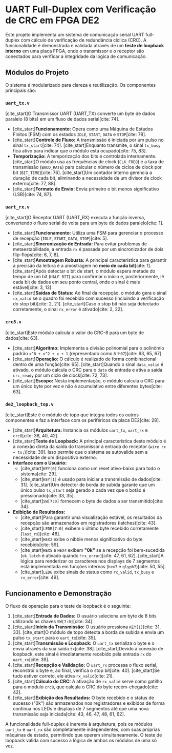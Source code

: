 ﻿# UART Full-Duplex com Verificação de CRC em FPGA DE2

Este projeto implementa um sistema de comunicação serial UART full-duplex com cálculo de verificação de redundância cíclica (CRC). A funcionalidade é demonstrada e validada através de um **teste de loopback interno** em uma placa FPGA, onde o transmissor e o receptor são conectados para verificar a integridade da lógica de comunicação.

## Módulos do Projeto

O sistema é modularizado para clareza e reutilização. Os componentes principais são:

### `uart_tx.v`

[cite_start]O Transmissor UART (UART_TX) converte um byte de dados paralelo (8 bits) em um fluxo de dados serial[cite: 74].

-   [cite_start]**Funcionamento:** Opera como uma Máquina de Estados Finitos (FSM) com os estados `IDLE`, `START`, `DATA` e `STOP`[cite: 78].
-   [cite_start]**Controle de Fluxo:** A transmissão é iniciada por um pulso no sinal `tx_start`[cite: 74]. [cite_start]Enquanto transmite, o sinal `tx_busy` fica ativo para indicar que o módulo está ocupado[cite: 75, 83].
-   **Temporização:** A temporização dos bits é controlada internamente. [cite_start]O módulo usa as frequências de clock (`CLK_FREQ`) e a taxa de transmissão (`BAUD_RATE`) para calcular o número de ciclos de clock por bit (`BIT_TIME`)[cite: 76]. [cite_start]Um contador interno gerencia a duração de cada bit, eliminando a necessidade de um divisor de clock externo[cite: 77, 88].
-   [cite_start]**Formato de Envio:** Envia primeiro o bit menos significativo (LSB)[cite: 74, 87].

### `uart_rx.v`

[cite_start]O Receptor UART (UART_RX) executa a função inversa, convertendo o fluxo serial de volta para um byte de dados paralelo[cite: 1].

-   [cite_start]**Funcionamento:** Utiliza uma FSM para gerenciar o processo de recepção (`IDLE`, `START`, `DATA`, `STOP`)[cite: 5].
-   [cite_start]**Sincronização de Entrada:** Para evitar problemas de metaestabilidade, a entrada `rx` é passada por um sincronizador de dois flip-flops[cite: 6, 7, 8].
-   [cite_start]**Amostragem Robusta:** A principal característica para garantir a precisão da leitura é a amostragem no **meio de cada bit**[cite: 1]. [cite_start]Após detectar o bit de start, o módulo espera metade do tempo de um bit (`HALF_BIT`) para confirmar o início e, posteriormente, lê cada bit de dados em seu ponto central, onde o sinal é mais estável[cite: 3, 13].
-   [cite_start]**Saídas de Status:** Ao final da recepção, o módulo gera o sinal `rx_valid` se o quadro foi recebido com sucesso (incluindo a verificação do stop bit)[cite: 2, 21]. [cite_start]Caso o stop bit não seja detectado corretamente, o sinal `rx_error` é ativado[cite: 2, 22].

### `crc8.v`

[cite_start]Este módulo calcula o valor do CRC-8 para um byte de dados[cite: 63].

-   [cite_start]**Algoritmo:** Implementa a divisão polinomial para o polinômio padrão `x^8 + x^2 + x + 1` (representado como `8'h07`)[cite: 63, 65, 67].
-   [cite_start]**Operação:** O cálculo é realizado de forma combinacional dentro de uma função[cite: 65]. [cite_start]Quando o sinal `data_valid` é ativado, o módulo calcula o CRC para o `data` de entrada e ativa a saída `crc_ready` por um ciclo de clock[cite: 72, 73].
-   [cite_start]**Escopo:** Nesta implementação, o módulo calcula o CRC para um único byte por vez e não é acumulativo entre diferentes bytes[cite: 63].

### `de2_loopback_top.v`

[cite_start]Este é o módulo de topo que integra todos os outros componentes e faz a interface com os periféricos da placa DE2[cite: 28].

-   [cite_start]**Arquitetura:** Instancia os módulos `uart_tx`, `uart_rx` e `crc8`[cite: 38, 40, 42].
-   [cite_start]**Teste de Loopback:** A principal característica deste módulo é a conexão direta da saída do transmissor à entrada do receptor (`wire rx = tx;`)[cite: 39]. Isso permite que o sistema se autovalide sem a necessidade de um dispositivo externo.
-   **Interface com o Usuário:**
    -   [cite_start]`KEY[0]` funciona como um reset ativo-baixo para todo o sistema[cite: 29].
    -   [cite_start]`KEY[1]` é usado para iniciar a transmissão de dados[cite: 31]. [cite_start]Um detector de borda de subida garante que um único pulso `tx_start` seja gerado a cada vez que o botão é pressionado[cite: 33, 35].
    -   [cite_start]`SW[7:0]` fornecem o byte de dados a ser transmitido[cite: 34].
-   **Exibição de Resultados:**
    -   [cite_start]Para garantir uma visualização estável, os resultados da recepção são armazenados em registradores (latches)[cite: 43].
    -   [cite_start]`LEDR[7:0]` exibem o último byte recebido corretamente (`last_rx`)[cite: 48].
    -   [cite_start]`HEX2` exibe o nibble menos significativo do byte recebido[cite: 59].
    -   [cite_start]`HEX5` e `HEX4` exibem **"0k"** se a recepção foi bem-sucedida (`ok_latch` é ativado quando `!rx_error`)[cite: 47, 61, 62]. [cite_start]A lógica para renderizar os caracteres nos displays de 7 segmentos está implementada em funções internas (`hex7` e `glyph7`)[cite: 50, 55].
    -   [cite_start]`LEDG` exibe sinais de status como `rx_valid`, `tx_busy` e `rx_error`[cite: 49].

## Funcionamento e Demonstração

O fluxo de operação para o teste de loopback é o seguinte:

1.  [cite_start]**Entrada de Dados:** O usuário seleciona um byte de 8 bits utilizando as chaves `SW[7:0]`[cite: 34].
2.  [cite_start]**Início da Transmissão:** O usuário pressiona `KEY[1]`[cite: 31, 33]. [cite_start]O módulo de topo detecta a borda de subida e envia um pulso `tx_start` para o `uart_tx`[cite: 35].
3.  [cite_start]**Transmissão e Loopback:** O `uart_tx` serializa o byte e o envia através da sua saída `tx`[cite: 38]. [cite_start]Devido à conexão de loopback, este sinal é imediatamente recebido pela entrada `rx` do `uart_rx`[cite: 39].
4.  [cite_start]**Recepção e Validação:** O `uart_rx` processa o fluxo serial, reconstrói o byte e, ao final, verifica o stop bit[cite: 40]. [cite_start]Se tudo estiver correto, ele ativa `rx_valid`[cite: 21].
5.  [cite_start]**Cálculo do CRC:** A ativação de `rx_valid` serve como gatilho para o módulo `crc8`, que calcula o CRC do byte recém-chegado[cite: 42].
6.  [cite_start]**Exibição dos Resultados:** O byte recebido e o status de sucesso ("0k") são armazenados nos registradores e exibidos de forma contínua nos LEDs e displays de 7 segmentos até que uma nova transmissão seja iniciada[cite: 43, 46, 47, 48, 61, 62].

A funcionalidade full-duplex é inerente à arquitetura, pois os módulos `uart_tx` e `uart_rx` são completamente independentes, com suas próprias máquinas de estado, permitindo que operem simultaneamente. O teste de loopback valida com sucesso a lógica de ambos os módulos de uma só vez.